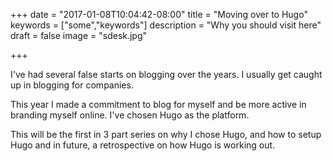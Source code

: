 +++
date = "2017-01-08T10:04:42-08:00"
title = "Moving over to Hugo"
keywords = ["some","keywords"]
description = "Why you should visit here"
draft = false
image = "sdesk.jpg"

+++

I've had several false starts on blogging over the years. I usually get caught up in blogging for companies. 

This year I made a commitment to blog for myself and be more active in branding myself online. I've chosen Hugo as the platform. 

This will be the first in 3 part series on why I chose Hugo, and how to setup Hugo and in future, a retrospective on how Hugo is working out.

